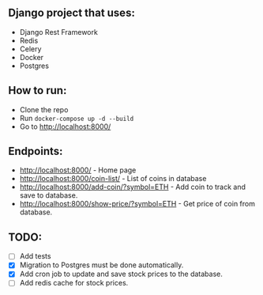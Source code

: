 ## Django project that uses:
- Django Rest Framework
- Redis
- Celery
- Docker
- Postgres

## How to run:
- Clone the repo
- Run `docker-compose up -d --build`
- Go to [http://localhost:8000/](localhost:8000)

## Endpoints:
- [http://localhost:8000/](localhost:8000) - Home page
- [http://localhost:8000/coin-list/](localhost:8000/coin-list/) - List of coins in database
- [http://localhost:8000/add-coin/?symbol=ETH](localhost:8000/add-coin/?symbol=ETH) - Add coin to track and save to database.
- [http://localhost:8000/show-price/?symbol=ETH](localhost:8000/show-price/?symbol=ETH) - Get price of coin from database.
## TODO:
- [ ] Add tests
- [x] Migration to Postgres must be done automatically.
- [x] Add cron job to update and save stock prices to the database.
- [ ] Add redis cache for stock prices. 